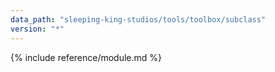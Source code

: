 ```yaml
---
data_path: "sleeping-king-studios/tools/toolbox/subclass"
version: "*"
---
```


{% include reference/module.md %}
